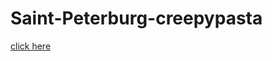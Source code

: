 # Saint-Peterburg-creepypasta
[click here](https://annavyatkina.github.io/Saint-Peterburg-creepypasta/)
